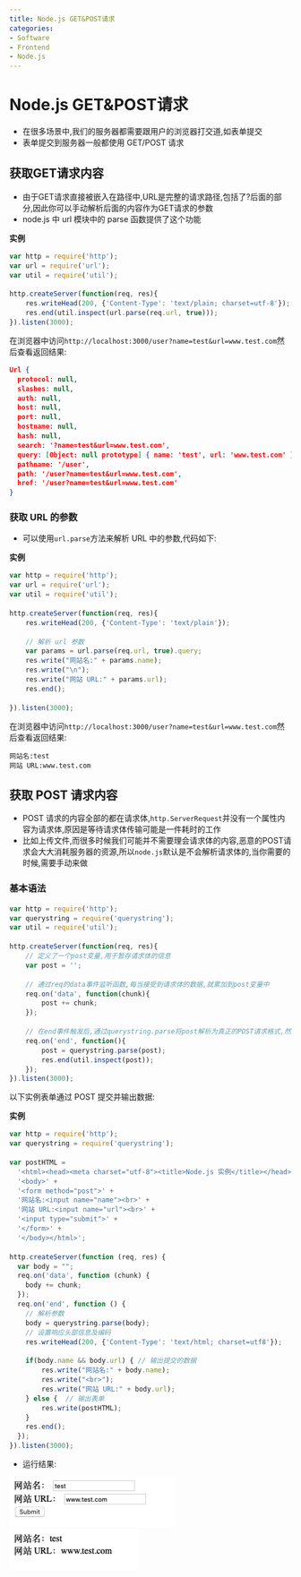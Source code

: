 ```yaml
---
title: Node.js GET&POST请求
categories:
- Software
- Frontend
- Node.js
---
```

# Node.js GET&POST请求

- 在很多场景中,我们的服务器都需要跟用户的浏览器打交道,如表单提交
- 表单提交到服务器一般都使用 GET/POST 请求

## 获取GET请求内容

- 由于GET请求直接被嵌入在路径中,URL是完整的请求路径,包括了?后面的部分,因此你可以手动解析后面的内容作为GET请求的参数
- node.js 中 url 模块中的 parse 函数提供了这个功能

**实例**

```js
var http = require('http');
var url = require('url');
var util = require('util');

http.createServer(function(req, res){
    res.writeHead(200, {'Content-Type': 'text/plain; charset=utf-8'});
    res.end(util.inspect(url.parse(req.url, true)));
}).listen(3000);
```

在浏览器中访问`http://localhost:3000/user?name=test&url=www.test.com`然后查看返回结果:

```json
Url {
  protocol: null,
  slashes: null,
  auth: null,
  host: null,
  port: null,
  hostname: null,
  hash: null,
  search: '?name=test&url=www.test.com',
  query: [Object: null prototype] { name: 'test', url: 'www.test.com' },
  pathname: '/user',
  path: '/user?name=test&url=www.test.com',
  href: '/user?name=test&url=www.test.com'
}
```

### 获取 URL 的参数

- 可以使用`url.parse`方法来解析 URL 中的参数,代码如下:

**实例**

```js
var http = require('http');
var url = require('url');
var util = require('util');

http.createServer(function(req, res){
    res.writeHead(200, {'Content-Type': 'text/plain'});

    // 解析 url 参数
    var params = url.parse(req.url, true).query;
    res.write("网站名:" + params.name);
    res.write("\n");
    res.write("网站 URL:" + params.url);
    res.end();

}).listen(3000);
```

在浏览器中访问`http://localhost:3000/user?name=test&url=www.test.com`然后查看返回结果:

```
网站名:test
网站 URL:www.test.com
```

## 获取 POST 请求内容

- POST 请求的内容全部的都在请求体,`http.ServerRequest`并没有一个属性内容为请求体,原因是等待请求体传输可能是一件耗时的工作
- 比如上传文件,而很多时候我们可能并不需要理会请求体的内容,恶意的POST请求会大大消耗服务器的资源,所以`node.js`默认是不会解析请求体的,当你需要的时候,需要手动来做

### 基本语法

```js
var http = require('http');
var querystring = require('querystring');
var util = require('util');

http.createServer(function(req, res){
    // 定义了一个post变量,用于暂存请求体的信息
    var post = '';

    // 通过req的data事件监听函数,每当接受到请求体的数据,就累加到post变量中
    req.on('data', function(chunk){
        post += chunk;
    });

    // 在end事件触发后,通过querystring.parse将post解析为真正的POST请求格式,然后向客户端返回
    req.on('end', function(){
        post = querystring.parse(post);
        res.end(util.inspect(post));
    });
}).listen(3000);
```

以下实例表单通过 POST 提交并输出数据:

**实例**

```js
var http = require('http');
var querystring = require('querystring');

var postHTML =
  '<html><head><meta charset="utf-8"><title>Node.js 实例</title></head>' +
  '<body>' +
  '<form method="post">' +
  '网站名:<input name="name"><br>' +
  '网站 URL:<input name="url"><br>' +
  '<input type="submit">' +
  '</form>' +
  '</body></html>';

http.createServer(function (req, res) {
  var body = "";
  req.on('data', function (chunk) {
    body += chunk;
  });
  req.on('end', function () {
    // 解析参数
    body = querystring.parse(body);
    // 设置响应头部信息及编码
    res.writeHead(200, {'Content-Type': 'text/html; charset=utf8'});

    if(body.name && body.url) { // 输出提交的数据
        res.write("网站名:" + body.name);
        res.write("<br>");
        res.write("网站 URL:" + body.url);
    } else {  // 输出表单
        res.write(postHTML);
    }
    res.end();
  });
}).listen(3000);
```

- 运行结果:

<img src="https://raw.githubusercontent.com/LuShan123888/Files/main/Pictures/2021-01-28-image-20210128114256666.png" alt="image-20210128114256666" style="zoom:50%;" />

<img src="https://raw.githubusercontent.com/LuShan123888/Files/main/Pictures/2021-01-28-image-20210128114307090.png" alt="image-20210128114307090" style="zoom:50%;" />

